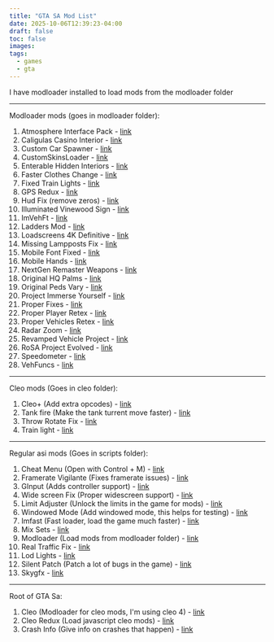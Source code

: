 ```yaml
---
title: "GTA SA Mod List"
date: 2025-10-06T12:39:23-04:00
draft: false
toc: false
images:
tags:
  - games
  - gta
---
```


I have modloader installed to load mods from the modloader folder

---

Modloader mods (goes in modloader folder):
1. Atmosphere Interface Pack - [link](https://www.mixmods.com.br/2021/01/atmosphere-interface-pack-interface-hd/)
2. Caligulas Casino Interior - [link](https://www.gtainside.com/en/sanandreas/mods/164612-caligulas-casino-interior-retexture-in-hd/)
3. Custom Car Spawner - [link](https://www.gtainside.com/en/sanandreas/mods/40507-car-spawner-v2-1/)
4. CustomSkinsLoader - [link](https://www.gtainside.com/en/sanandreas/mods/175646-skin-selector-modloader-support/)
5. Enterable Hidden Interiors - [link](https://www.gtagarage.com/mods/show.php?id=25056)
6. Faster Clothes Change - [link](https://www.gtagarage.com/mods/show.php?id=27706)
7. Fixed Train Lights - [link](https://www.gtainside.com/en/sanandreas/mods/106571-fixed-train-lights-mod)
8. GPS Redux - [link](https://github.com/juicermv/GTA-GPS-Redux/releases)
9. Hud Fix (remove zeros) - [link](https://libertycity.net/files/gta-san-andreas/93358-hud-fix-udalenie-nulejj.html)
10. Illuminated Vinewood Sign - [link](https://www.mixmods.com.br/2021/10/illuminated-vinewood-sign-placa-de-vinewood-iluminada/)
11. ImVehFt - [link](https://www.mixmods.com.br/2020/01/imvehft-improved-vehicle-features/)
12. Ladders Mod - [link](https://www.gtainside.com/en/sanandreas/mods/37893-climb-ladders/)
13. Loadscreens 4K Definitive - [link](https://www.mixmods.com.br/2021/12/loadscreens-4k-definitive-artworks-widescreen-hd/)
14. Missing Lampposts Fix - [link](https://libertycity.net/files/gta-san-andreas/173432-ispravlenie-otsutstvujushhikh-fonarnykh.html)
15. Mobile Font Fixed - [link](https://www.mixmods.com.br/2019/12/mobile-font-fixed-fonte-do-gta-sa-mobile-corrigida/)
16. Mobile Hands - [link](https://www.gtainside.com/en/sanandreas/mods/168952-mobile-hands)
17. NextGen Remaster Weapons - [link](https://gtaforums.com/topic/971256-gta-sa-ne%E2%9D%8Etgen-remaster-weapons-items-%F0%9F%92%B0-%F0%9F%92%8A-%F0%9F%94%AA-%F0%9F%94%8A/)
18. Original HQ Palms - [link](https://www.mixmods.com.br/2021/03/savc-original-hq-palms-palmeiras-remasterizadas/)
19. Original Peds Vary - [link](https://www.gtainside.com/en/sanandreas/skins/149852-original-peds-vary-for-pedfuncs/)
20. Project Immerse Yourself - [link](https://www.gtainside.com/en/sanandreas/mods/170166-project-immerse-yourself-v0-3/)
21. Proper Fixes - [link](https://www.mixmods.com.br/2025/01/sa-proper-fixes/)
22. Proper Player Retex - [link](https://www.mixmods.com.br/2024/12/proper-player-retex/)
23. Proper Vehicles Retex - [link](https://www.mixmods.com.br/2022/04/sa-sade-proper-vehicles-retex/)
24. Radar Zoom - [link](https://www.gtagarage.com/mods/show.php?id=23763)
25. Revamped Vehicle Project - [link](https://gtaforums.com/topic/981977-rvp-revamped-vehicles-project/)
26. RoSA Project Evolved - [link](https://www.mixmods.com.br/2023/07/rosa-project-evolved-remaster-texturas-hd/)
27. Speedometer - [link](https://www.gtainside.com/en/sanandreas/mods/98245-forza-horizon-3-speedometer)
28. VehFuncs - [link](https://www.mixmods.com.br/2023/01/sa-vehfuncs/)

---

Cleo mods (Goes in cleo folder):
1. Cleo+ (Add extra opcodes) - [link](https://github.com/JuniorDjjr/CLEOPlus/releases)
2. Tank fire (Make the tank turrent move faster) - [link](https://www.gtainside.com/en/sanandreas/mods/96966-tank-fire-1-21)
3. Throw Rotate Fix - [link](https://libertycity.net/files/gta-san-andreas/113135-throw-rotate-fix.html)
4. Train light - [link](https://www.gtainside.com/en/sanandreas/mods/106571-fixed-train-lights-mod)

---

Regular asi mods (Goes in scripts folder):
1. Cheat Menu (Open with Control + M) - [link](https://github.com/user-grinch/Cheat-Menu)
2. Framerate Vigilante (Fixes framerate issues) - [link](https://www.moddb.com/downloads/iiivcsa-framerate-vigilante)
3. GInput (Adds controller support) - [link](https://gtaforums.com/topic/562765-ginput/)
4. Wide screen Fix (Proper widescreen support) - [link](https://gtaforums.com/topic/547841-gtanfsmpother-widescreen-fixes-pack/)
5. Limit Adjuster (Unlock the limits in the game for mods) - [link](https://github.com/GTAmodding/III.VC.SA.LimitAdjuster/releases)
6. Windowed Mode (Add windowed mode, this helps for testing) - [link](https://github.com/ThirteenAG/III.VC.SA.WindowedMode/releases)
7. Imfast (Fast loader, load the game much faster) - [link](https://www.gtagarage.com/mods/show.php?id=25665)
8. Mix Sets - [link](https://www.mixmods.com.br/2022/03/sa-mixsets/)
9. Modloader (Load mods from modloader folder) - [link](https://github.com/thelink2012/modloader/releases)
10. Real Traffic Fix - [link](https://www.mixmods.com.br/2022/04/real-traffic-fix/)
11. Lod Lights - [link](https://github.com/ThirteenAG/III.VC.SA.IV.Project2DFX/releases/tag/gtasa)
12. Silent Patch (Patch a lot of bugs in the game) - [link](https://github.com/CookiePLMonster/SilentPatch/releases)
13. Skygfx - [link](https://gtaforums.com/topic/750681-skygfx-ps2-xbox-and-mobile-graphics-for-pc/)

---

Root of GTA Sa:
1. Cleo (Modloader for cleo mods, I'm using cleo 4) - [link](https://github.com/cleolibrary/CLEO4/releases/tag/v4.4.4)
2. Cleo Redux (Load javascript cleo mods) - [link](https://re.cleo.li/)
3. Crash Info (Give info on crashes that happen) - [link](https://www.mixmods.com.br/2022/09/crashinfo/)




